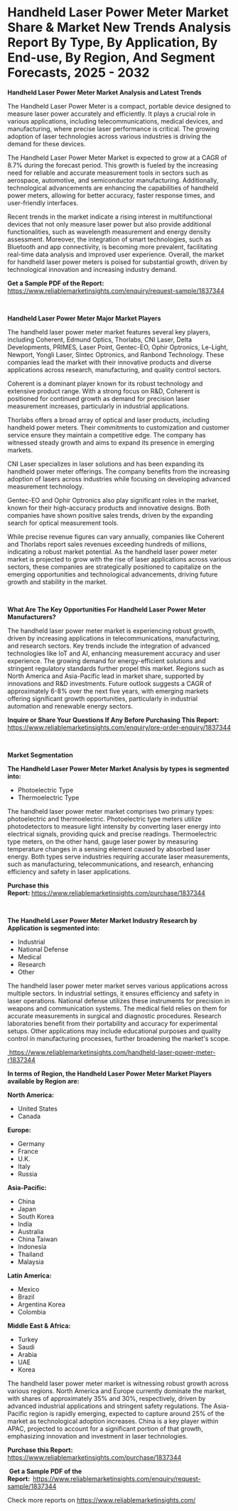 <p><h1>Handheld Laser Power Meter Market Share & Market New Trends Analysis Report By Type, By Application, By End-use, By Region, And Segment Forecasts, 2025 - 2032</h1></p><p><strong>Handheld Laser Power Meter Market Analysis and Latest Trends</strong></p>
<p><p>The Handheld Laser Power Meter is a compact, portable device designed to measure laser power accurately and efficiently. It plays a crucial role in various applications, including telecommunications, medical devices, and manufacturing, where precise laser performance is critical. The growing adoption of laser technologies across various industries is driving the demand for these devices.</p><p>The Handheld Laser Power Meter Market is expected to grow at a CAGR of 8.7% during the forecast period. This growth is fueled by the increasing need for reliable and accurate measurement tools in sectors such as aerospace, automotive, and semiconductor manufacturing. Additionally, technological advancements are enhancing the capabilities of handheld power meters, allowing for better accuracy, faster response times, and user-friendly interfaces.</p><p>Recent trends in the market indicate a rising interest in multifunctional devices that not only measure laser power but also provide additional functionalities, such as wavelength measurement and energy density assessment. Moreover, the integration of smart technologies, such as Bluetooth and app connectivity, is becoming more prevalent, facilitating real-time data analysis and improved user experience. Overall, the market for handheld laser power meters is poised for substantial growth, driven by technological innovation and increasing industry demand.</p></p>
<p><strong>Get a Sample PDF of the Report:&nbsp;</strong> <a href="https://www.reliablemarketinsights.com/enquiry/request-sample/1837344?utm_campaign=2282&utm_medium=2&utm_source=Github&utm_content=ia&utm_term=22022025&utm_id=handheld-laser-power-meter">https://www.reliablemarketinsights.com/enquiry/request-sample/1837344</a></p>
<p>&nbsp;</p>
<p><strong>Handheld Laser Power Meter Major Market Players</strong></p>
<p><p>The handheld laser power meter market features several key players, including Coherent, Edmund Optics, Thorlabs, CNI Laser, Delta Developments, PRIMES, Laser Point, Gentec-EO, Ophir Optronics, Le-Light, Newport, Yongli Laser, Sintec Optronics, and Ranbond Technology. These companies lead the market with their innovative products and diverse applications across research, manufacturing, and quality control sectors.</p><p>Coherent is a dominant player known for its robust technology and extensive product range. With a strong focus on R&D, Coherent is positioned for continued growth as demand for precision laser measurement increases, particularly in industrial applications.</p><p>Thorlabs offers a broad array of optical and laser products, including handheld power meters. Their commitments to customization and customer service ensure they maintain a competitive edge. The company has witnessed steady growth and aims to expand its presence in emerging markets.</p><p>CNI Laser specializes in laser solutions and has been expanding its handheld power meter offerings. The company benefits from the increasing adoption of lasers across industries while focusing on developing advanced measurement technology.</p><p>Gentec-EO and Ophir Optronics also play significant roles in the market, known for their high-accuracy products and innovative designs. Both companies have shown positive sales trends, driven by the expanding search for optical measurement tools.</p><p>While precise revenue figures can vary annually, companies like Coherent and Thorlabs report sales revenues exceeding hundreds of millions, indicating a robust market potential. As the handheld laser power meter market is projected to grow with the rise of laser applications across various sectors, these companies are strategically positioned to capitalize on the emerging opportunities and technological advancements, driving future growth and stability in the market.</p></p>
<p>&nbsp;</p>
<p><strong>What Are The Key Opportunities For Handheld Laser Power Meter Manufacturers?</strong></p>
<p><p>The handheld laser power meter market is experiencing robust growth, driven by increasing applications in telecommunications, manufacturing, and research sectors. Key trends include the integration of advanced technologies like IoT and AI, enhancing measurement accuracy and user experience. The growing demand for energy-efficient solutions and stringent regulatory standards further propel this market. Regions such as North America and Asia-Pacific lead in market share, supported by innovations and R&D investments. Future outlook suggests a CAGR of approximately 6-8% over the next five years, with emerging markets offering significant growth opportunities, particularly in industrial automation and renewable energy sectors.</p></p>
<p><strong>Inquire or Share Your Questions If Any Before Purchasing This Report:</strong> <a href="https://www.reliablemarketinsights.com/enquiry/pre-order-enquiry/1837344?utm_campaign=2282&utm_medium=2&utm_source=Github&utm_content=ia&utm_term=22022025&utm_id=handheld-laser-power-meter">https://www.reliablemarketinsights.com/enquiry/pre-order-enquiry/1837344</a></p>
<p>&nbsp;</p>
<p><strong>Market Segmentation</strong></p>
<p><strong>The Handheld Laser Power Meter Market Analysis by types is segmented into:</strong></p>
<p><ul><li>Photoelectric Type</li><li>Thermoelectric Type</li></ul></p>
<p><p>The handheld laser power meter market comprises two primary types: photoelectric and thermoelectric. Photoelectric type meters utilize photodetectors to measure light intensity by converting laser energy into electrical signals, providing quick and precise readings. Thermoelectric type meters, on the other hand, gauge laser power by measuring temperature changes in a sensing element caused by absorbed laser energy. Both types serve industries requiring accurate laser measurements, such as manufacturing, telecommunications, and research, enhancing efficiency and safety in laser applications.</p></p>
<p><strong>Purchase this Report:&nbsp;</strong><a href="https://www.reliablemarketinsights.com/purchase/1837344?utm_campaign=2282&utm_medium=2&utm_source=Github&utm_content=ia&utm_term=22022025&utm_id=handheld-laser-power-meter">https://www.reliablemarketinsights.com/purchase/1837344</a></p>
<p>&nbsp;</p>
<p><strong>The Handheld Laser Power Meter Market Industry Research by Application is segmented into:</strong></p>
<p><ul><li>Industrial</li><li>National Defense</li><li>Medical</li><li>Research</li><li>Other</li></ul></p>
<p><p>The handheld laser power meter market serves various applications across multiple sectors. In industrial settings, it ensures efficiency and safety in laser operations. National defense utilizes these instruments for precision in weapons and communication systems. The medical field relies on them for accurate measurements in surgical and diagnostic procedures. Research laboratories benefit from their portability and accuracy for experimental setups. Other applications may include educational purposes and quality control in manufacturing processes, further broadening the market's scope.</p></p>
<p><a href="https://www.reliablemarketinsights.com/handheld-laser-power-meter-r1837344?utm_campaign=2282&utm_medium=2&utm_source=Github&utm_content=ia&utm_term=22022025&utm_id=handheld-laser-power-meter">&nbsp;https://www.reliablemarketinsights.com/handheld-laser-power-meter-r1837344</a></p>
<p><strong>In terms of Region, the Handheld Laser Power Meter Market Players available by Region are:</strong></p>
<p>
    <p> <strong> North America: </strong>
        <ul>
            <li>United States</li>
            <li>Canada</li>
        </ul>
        </p> 
    <p> <strong> Europe: </strong>
        <ul>
            <li>Germany</li>
            <li>France</li>
            <li>U.K.</li>
            <li>Italy</li>
            <li>Russia</li>
        </ul>
        </p> 
    <p> <strong> Asia-Pacific: </strong>
        <ul>
            <li>China</li>
            <li>Japan</li>
            <li>South Korea</li>
            <li>India</li>
            <li>Australia</li>
            <li>China Taiwan</li>
            <li>Indonesia</li>
            <li>Thailand</li>
            <li>Malaysia</li>
        </ul>
        </p> 
    <p> <strong> Latin America: </strong>
        <ul>
            <li>Mexico</li>
            <li>Brazil</li>
            <li>Argentina Korea</li>
            <li>Colombia</li>
        </ul>
        </p> 
    <p> <strong> Middle East & Africa: </strong>
        <ul>
            <li>Turkey</li>
            <li>Saudi</li>
            <li>Arabia</li>
            <li>UAE</li>
            <li>Korea</li>
        </ul>
    </p>
    </p>
<p><p>The handheld laser power meter market is witnessing robust growth across various regions. North America and Europe currently dominate the market, with shares of approximately 35% and 30%, respectively, driven by advanced industrial applications and stringent safety regulations. The Asia-Pacific region is rapidly emerging, expected to capture around 25% of the market as technological adoption increases. China is a key player within APAC, projected to account for a significant portion of that growth, emphasizing innovation and investment in laser technologies.</p></p>
<p><strong>Purchase this Report: </strong><a href="https://www.reliablemarketinsights.com/purchase/1837344?utm_campaign=2282&utm_medium=2&utm_source=Github&utm_content=ia&utm_term=22022025&utm_id=handheld-laser-power-meter">https://www.reliablemarketinsights.com/purchase/1837344</a></p>
<p>&nbsp;<strong>Get a Sample PDF of the Report:&nbsp;&nbsp;</strong><a href="https://www.reliablemarketinsights.com/enquiry/request-sample/1837344?utm_campaign=2282&utm_medium=2&utm_source=Github&utm_content=ia&utm_term=22022025&utm_id=handheld-laser-power-meter">https://www.reliablemarketinsights.com/enquiry/request-sample/1837344</a></p>
<p><strong></strong></p>
<p>Check more reports on <a href="https://www.reliablemarketinsights.com/?utm_campaign=2282&utm_medium=2&utm_source=Github&utm_content=ia&utm_term=22022025&utm_id=handheld-laser-power-meter">https://www.reliablemarketinsights.com/</a></p>